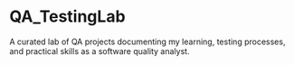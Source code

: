 # QA_TestingLab
A curated lab of QA projects documenting my learning, testing processes, and practical skills as a software quality analyst.
